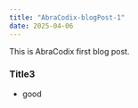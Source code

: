 ```yaml
---
title: "AbraCodix-blogPost-1"
date: 2025-04-06
---
```


This is AbraCodix first blog post.
### Title3
- good
